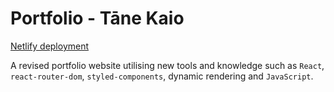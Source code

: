 # **Portfolio** - Tāne Kaio

[Netlify deployment](https://github.com/Lanruoj/Portfolio)

A revised portfolio website utilising new tools and knowledge such as `React`, `react-router-dom`, `styled-components`, dynamic rendering and `JavaScript`.
